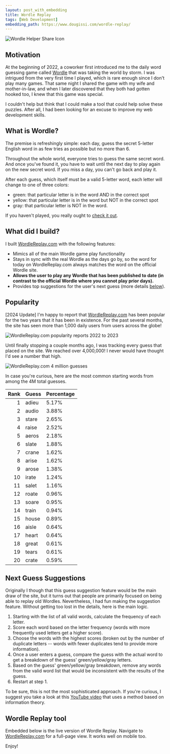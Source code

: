 ```yaml
---
layout: post_with_embedding
title: Wordle Replay
tags: [Web Development]
embedding_path: https://www.dougissi.com/wordle-replay/
---
```

![Wordle Helper Share Icon](/assets/wordlereplay/wordle_replay_share_icon_1200x600.png)

## Motivation
At the beginning of 2022, a coworker first introduced me to the daily word guessing game called
<a href="https://www.nytimes.com/games/wordle/" target="_blank">Wordle</a> that was taking the world by storm.
I was intrigued from the very first time I played, which is rare enough since I don't play many games.
That same night I shared the game with my wife and mother-in-law, and when I later discovered that they both had gotten hooked too, I knew that this game was special.

I couldn't help but think that I could make a tool that could help solve these puzzles.
After all, I had been looking for an excuse to improve my web development skills.

## What is Wordle?
The premise is refreshingly simple: each day, guess the secret 5-letter English word in as few tries as possible but no more than 6.

Throughout the whole world, everyone tries to guess the same secret word.
And once you've found it, you have to wait until the next day to play again on the new secret word. If you miss a day, you can't go back and play it.

After each guess, which itself must be a valid 5-letter word, each letter will change to one of three colors:
* green: that particular letter is in the word AND in the correct spot
* yellow: that particular letter is in the word but NOT in the correct spot
* gray: that particular letter is NOT in the word.

If you haven't played, you really ought to <a href="https://www.nytimes.com/games/wordle/" target="_blank">check it out</a>.

## What did I build?
I built <a href="https://www.dougissi.com/wordle-replay/" target="_blank">WordleReplay.com</a> with the following features:
* Mimics all of the main Wordle game play functionality
* Stays in sync with the real Wordle as the days go by, so the word for today on WordleReplay.com always matches the word on the official Wordle site.
* **Allows the user to play any Wordle that has been published to date (in contrast to the official Wordle where you cannot play prior days).**
* Provides top suggestions for the user's next guess (more details [below](#next-guess-suggestions)).

## Popularity
[2024 Update] I'm happy to report that <a href="https://wordlereplay.com/" target="_blank">WordleReplay.com</a> has been popular for the two years that it has been in existence. For the past several months, the site has seen more than 1,000 daily users from users across the globe!

![WordleReplay.com popularity reports 2022 to 2023](/assets/wordlereplay/wordle_replay_popularity_2years.png)

Until finally stopping a couple months ago, I was tracking every guess that placed on the site. We reached over 4,000,000! I never would have thought I'd see a number that high.

![WordleReplay.com 4 million guesses](/assets/wordlereplay/WordleReplay.com_4M_guesses.png)

In case you're curious, here are the most common starting words from among the 4M total guesses.

| Rank | Guess | Percentage |
| ---: | --- | --- |
| 1 | adieu | 5.17% |
| 2 | audio | 3.88% |
| 3 | stare | 2.65% |
| 4 | raise | 2.52% |
| 5 | aeros | 2.18% |
| 6 | slate | 1.88% |
| 7 | crane | 1.62% |
| 8 | arise | 1.62% |
| 9 | arose | 1.38% |
| 10 | irate | 1.24% |
| 11 | salet | 1.16% |
| 12 | roate | 0.96% |
| 13 | soare | 0.95% |
| 14 | train | 0.94% |
| 15 | house | 0.89% |
| 16 | aisle | 0.64% |
| 17 | heart | 0.64% |
| 18 | great | 0.61% |
| 19 | tears | 0.61% |
| 20 | crate | 0.59% |

## Next Guess Suggestions
Originally I though that this guess suggestion feature would be the main draw of the site, but it turns out that people are primarily focused on being able to replay old Wordles. Nevertheless, I had fun making the suggestion feature. Without getting too lost in the details, here is the main logic.

1. Starting with the list of all valid words, calculate the frequency of each letter.
2. Score each word based on the letter frequency (words with more frequently used letters get a higher score).
3. Choose the words with the highest scores (broken out by the number of duplicate letters -- words with fewer duplicates tend to provide more information).
4. Once a user enters a guess, compare the guess with the actual word to get a breakdown of the guess' green/yellow/gray letters.
5. Based on the guess' green/yellow/gray breakdown, remove any words from the valid word list that would be inconsistent with the results of the guess.
6. Restart at step 1.

To be sure, this is not the most sophisticated approach. If you're curious, I suggest you take a look at this <a href="https://youtu.be/v68zYyaEmEA?si=NFoulmXHEqLB-QB-" target="_blank">YouTube video</a> that uses a method based on information theory.

## Wordle Replay tool
Embedded below is the live version of Wordle Replay. Navigate to <a href="{{ page.embedding_path }}" target="_blank">WordleReplay.com</a> for a full-page view. It works well on mobile too.

Enjoy!

